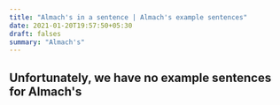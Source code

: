 ```yaml
---
title: "Almach's in a sentence | Almach's example sentences"
date: 2021-01-20T19:57:50+05:30
draft: falses
summary: "Almach's"
---
```

## Unfortunately, we have no example sentences for Almach's                 
